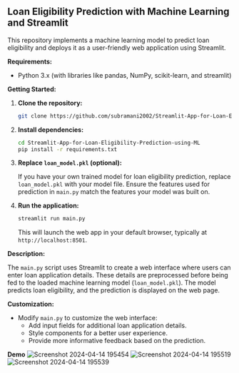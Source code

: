 ## Loan Eligibility Prediction with Machine Learning and Streamlit

This repository implements a machine learning model to predict loan eligibility and deploys it as a user-friendly web application using Streamlit.

**Requirements:**

* Python 3.x (with libraries like pandas, NumPy, scikit-learn, and streamlit)

**Getting Started:**

1. **Clone the repository:**

   ```bash
   git clone https://github.com/subramani2002/Streamlit-App-for-Loan-Eligibility-Prediction-using-ML.git
   ```

2. **Install dependencies:**

   ```bash
   cd Streamlit-App-for-Loan-Eligibility-Prediction-using-ML
   pip install -r requirements.txt
   ```

3. **Replace `loan_model.pkl` (optional):**

   If you have your own trained model for loan eligibility prediction, replace `loan_model.pkl` with your model file. Ensure the features used for prediction in `main.py` match the features your model was built on.

4. **Run the application:**

   ```bash
   streamlit run main.py
   ```

   This will launch the web app in your default browser, typically at `http://localhost:8501`.

**Description:**

The `main.py` script uses Streamlit to create a web interface where users can enter loan application details. These details are preprocessed before being fed to the loaded machine learning model (`loan_model.pkl`). The model predicts loan eligibility, and the prediction is displayed on the web page.

**Customization:**

* Modify `main.py` to customize the web interface:
    * Add input fields for additional loan application details.
    * Style components for a better user experience.
    * Provide more informative feedback based on the prediction.

**Demo**
![Screenshot 2024-04-14 195454](https://github.com/subramani2002/Streamlit-App-for-Loan-Eligibility-Prediction-using-ML/assets/67220838/d29f6622-a3d7-4c1f-b5c1-b4af1f4efd6a)
![Screenshot 2024-04-14 195519](https://github.com/subramani2002/Streamlit-App-for-Loan-Eligibility-Prediction-using-ML/assets/67220838/de05cb80-a534-445b-89d7-08b6fe2c1df5)
![Screenshot 2024-04-14 195539](https://github.com/subramani2002/Streamlit-App-for-Loan-Eligibility-Prediction-using-ML/assets/67220838/26fe72c7-294b-4882-91f4-e3478cd39ad7)
